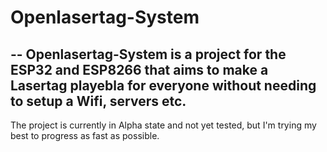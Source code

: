 # Openlasertag-System
--
Openlasertag-System is a project for the ESP32 and ESP8266 that aims
to make a Lasertag playebla for everyone without needing to setup a Wifi, servers etc.
---
The project is currently in Alpha state and not yet tested, but I'm trying my best to progress as fast as possible.